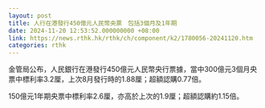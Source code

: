 ```yaml
---
layout: post
title: 人行在港發行450億元人民幣央票　包括3個月及1年期
date: 2024-11-20 12:53:52.000000000 +08:00
link: https://news.rthk.hk/rthk/ch/component/k2/1780056-20241120.htm
categories: rthk
---
```


金管局公布，人民銀行在港發行450億元人民幣央行票據，當中300億元3個月央票中標利率3.2厘，上次8月發行時的1.88厘；超額認購0.77倍。

150億元1年期央票中標利率2.6厘，亦高於上次的1.9厘；超額認購約1.15倍。
